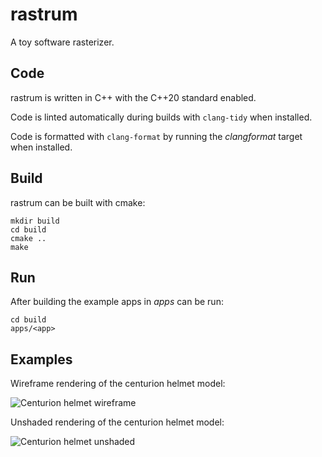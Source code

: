 # rastrum

A toy software rasterizer.

## Code

rastrum is written in C++ with the C++20 standard enabled.

Code is linted automatically during builds with `clang-tidy` when installed.

Code is formatted with `clang-format` by running the *clangformat* target
when installed.

## Build

rastrum can be built with cmake:

```
mkdir build
cd build
cmake ..
make
```

## Run

After building the example apps in *apps* can be run:

```
cd build
apps/<app>
```

## Examples

Wireframe rendering of the centurion helmet model:

![Centurion helmet wireframe](./data/centurion_helmet/centurion_wireframe.jpg)

Unshaded rendering of the centurion helmet model:

![Centurion helmet unshaded](./data/centurion_helmet/centurion_poly.jpg)


